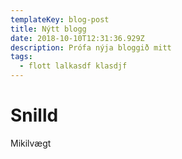 ```yaml
---
templateKey: blog-post
title: Nýtt blogg
date: 2018-10-10T12:31:36.929Z
description: Prófa nýja bloggið mitt
tags:
  - flott lalkasdf klasdjf
---
```

# Snilld

Mikilvægt
